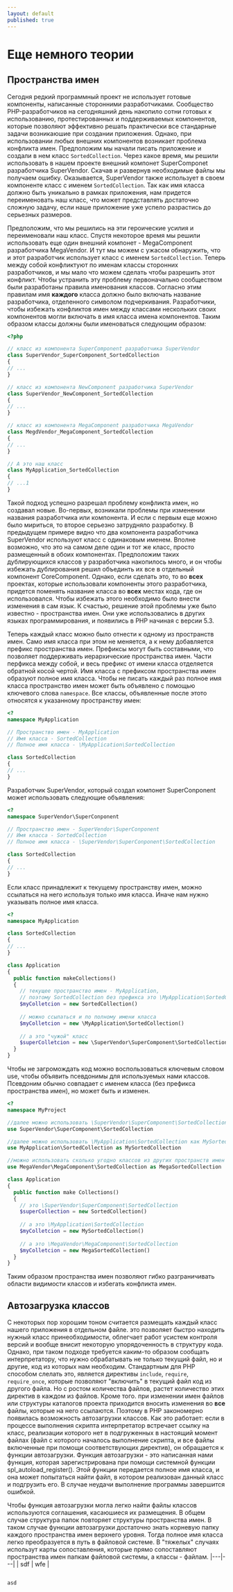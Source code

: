 ```yaml
---
layout: default
published: true
---
```

# Еще немного теории

## Пространства имен

Сегодня редкий программный проект не использует готовые компоненты, написанные сторонними разработчиками. Сообщество PHP-разработчиков на сегодняшний день накопило сотни готовых к использованию, протестированных и поддерживаемых компонентов, которые позволяют эффективно решать практически все стандарные задачи возникаюшие при создании приложения. Однако, при использовании любых внешних компонентов возникает проблема конфликта имен. Предположим мы начали писать приложение и создали в нем класс `SortedCollection`. Через какое время, мы решили использовать в нашем проекте внешний компонет SuperComponet разработчика SuperVendor. Скачав и развернув необходимые файлы мы получаем ошибку. Оказывается, SuperVendor также использует в своем компоненте класс с именем `SortedCollection`. Так как имя класса должно быть уникально в рамках приложения, нам придется переименовать наш класс, что может представлять достаточно сложную задачу, если наше приложение уже успело разрастись до серьезных размеров.

Предположим, что мы решились на эти героические усилия и переименовали наш класс. Спустя некоторое время мы решили использовать еще один внешний компонет - MegaComponent разработчика MegaVendor. И тут мы можем с ужасом обнаружить, что и этот разработчик использует класс с именем `SortedCollection`. Теперь между собой конфликтуют по именам классы сторонних разработчиков, и мы мало что можем сделать чтобы разрешить этот конфликт. Чтобы устранить эту проблему первоначально сообществом были разработаны правила именования классов. Согласно этим правилам имя __каждого__ класса должно было включать название разработчика, отделенного символом подчеркивания. Разработчики, чтобы избежать конфликтов имен между классами нескольких своих компонентов могли включать в имя класса имена компонентов. Таким образом классы должны были именоваться следующим образом:

~~~ php
<?php

// класс из компонента SuperComponent разработчика SuperVendor
class SuperVendor_SuperComponent_SortedCollection
{
// ...
}

// класс из компонента NewComponent разработчика SuperVendor
class SuperVendor_NewComponent_SortedCollection
{
// ...
}

// класс из компонента MegaComponent разработчика MegaVendor
class MegdVendor_MegaComponent_SortedCollection
{
// ...
}

// А это наш класс
class MyApplication_SortedCollection
{
// ...1
}
~~~

Такой подход успешно разрешал проблему конфликта имен, но создавал новые. Во-первых, возникали проблемы при изменении названия разработчика или компонента. И если с первым еще можно было мириться, то второе серьезно затрудняло разработку. В предыдущем примере видно что два компонента разработчика SuperVendor используют класс с одинаковым именем. Вполне возможно, что это на самом деле один и тот же класс, просто размещенный в обоих компонентах. Предположим таких дублирующихся классов у разработчика накопилось много, и он чтобы избежать дублирования решил объединть их все в отдельный компонент CoreComponent. Однако, если сделать это, то во __всех__ проектах, которые использовали компоненты этого разработчика, придется поменять название класса во __всех__ местах кода, где он использовался. Чтобы избежать этого необходимо было внести изменения в сам язык. К счастью, решение этой проблемы уже было известно - пространства имен. Они уже использовались в других языках программирования, и появились в PHP начиная c версии 5.3.

Теперь каждый класс можно было отнести к одному из пространств имен. Само имя класса при этом не меняется, а к нему добавляется префикс пространства имен. Префиксы могут быть составными, что позволяет поддерживать иерархические пространства имен. Части перфикса между собой, и весь префикс от имени класса отделяется обратной косой чертой. Имя класса с префиксом пространства имен образуют полное имя класса. Чтобы не писать каждый раз полное имя класса пространство имен может быть объявлено с помощью ключевого слова `namespace`. Все классы, объявленные после этото относятся к указанному пространству имен:

~~~ php
<?
namespace MyApplication

// Пространство имен - MyApplication
// Имя класса - SortedCollection
// Полное имя класса - \MyApplication\SortedCollection

class SortedCollection
{
// ...
}
~~~

Разработчик SuperVendor, который создал компонет SuperConponent может использовать следующие объявления:

~~~ php
<?
namespace SuperVendor\SuperConponent

// Пространство имен - SuperVendor\SuperConponent
// Имя класса - SortedCollection
// Полное имя класса - \SuperVendor\SuperConponent\SortedCollection

class SortedCollection
{
// ...
}
~~~

Если класс принадлежит к текущему пространству имен, можно ссылаться на него используя только имя класса. Иначе нам нужно указывать полное имя класса.

~~~ php
<?
namespace MyApplication

class SortedCollection
{
// ...
}

class Application
{
  public function makeCollections()
  {
    // текущее пространство имен - MyApplication,
    // поэтому SortedCollection без префикса это \MyApplication\SortedCollection
    $myColletcion = new SortedCollection()
    
    // можно ссылаться и по полному имени класса
    $myColletcion = new \MyApplication\SortedCollection()
    
    // а это "чужой" класс
    $superColletcion = new \SuperVendor\SuperComponent\SortedCollection()
  }
}
~~~

Чтобы не загромождать код можно воспользоваться ключевым словом use, чтобы объявить псевдонимы для используемых нами классов. Псевдоним обычно совпадает с именем класса (без префикса пространства имен), но может быть и изменен.

~~~ php
<?
namespace MyProject

//далее можно использовать \SuperVendor\SuperComponent\SortedCollection как SortedCollection
use SuperVendor\SuperComponent\SortedCollection 

//далее можно использовать \MyApplication\SortedCollection как MySortedCollection
use MyApplication\SortedCollection as MySortedCollection

//можно использовать сколько угодно классов из других пространств имен
use MegaVendor\MegaComponent\SortedCollection as MegaSortedCollection

class Application
{
  public function make Collections()
  {
    // это \SuperVendor\SuperComponent\SortedCollection
    $superCollection = new SortedCollection()
  
    // а это \MyApplication\SortedCollection
    $myColletcion = new MySortedCollection()
  
    // а это \MegaVendor\MegaComponent\SortedCollection
    $myColletcion = new MegaSortedCollection()
  }
}
~~~

Таким образом пространства имен позволяют гибко разграничивать области видимости классов и избегать конфликта имен.

## Автозагрузка классов

С некоторых пор хорошим тоном считается размещать каждый класс нашего приложения в отдельном файле. это позволяет быстро находить нужный класс принеобходимости, облегчает работ усистем контроля версий и вообще внисит некоторую упорядоченность в структуру кода. Однако, при таком подходе требуется каким-то образом сообщать интерпретатору, что нужно обрабатывать не только текущий файл, но и другие, код из которых нам необходим. Стандартным для PHP способом слелать это, является директивы `include`, `require`, `require_once`, которые позволяют "включить" в текущий файл код из другого файла. Но с ростом количества файлов, растет количество этих директив в каждом из файлов. Кроме того. при изменении имен файлов или структуры каталогов проекта приходится вносить изменения во __все__ файлы, которые на него ссылаются. Поэтому в PHP закономерно появилась возможность автозагрузки классов. Как это работает: если в процессе выполнения скрипта интерпретатор встречает ссылку на класс, реализации которого нет в подгруженных в настоящий момент файлах (файл с которого началось выполнение скрипта, и все файлы включенные при помощи соответствующих директив), он обращается к функции автозагрузки. Функция автозагрузки - это написанная нами функция, которая зарегистрирована при помощи системной функции spl_autoload_register(). Этой функции передается полное имя класса, и она может попытаться найти файл, в котором реализован данный класс и подгрузить его. В случае неудачи выполнение программы завершится ошибкой.

Чтобы функция автозагрузки могла легко найти файлы классов используются соглашения, касаюшиеся их размещения. В общем случае структура папок повторяет структуры пространства имен. В таком случае функции автозагрузки достаточно знать корневую папку каждого пространства имен верхнего уровня. Тогда полное имя класса легко преобразуется в путь в файловой системе. В "тяжелых" случаях использут карты сопоставления, которые прямо сопоставляют пространства имен папкам файловой системы, а классы - файлам.
|---|---|
| sdf | wfe |
~~~

asd

~~~
